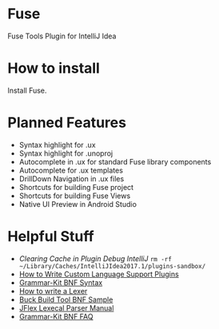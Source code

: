 Fuse
=================
Fuse Tools Plugin for IntelliJ Idea

How to install
=================
Install Fuse.

Planned Features
=================
- Syntax highlight for .ux
- Syntax highlight for .unoproj
- Autocomplete in .ux for standard Fuse library components
- Autocomplete for .ux templates
- DrillDown Navigation in .ux files
- Shortcuts for building Fuse project
- Shortcuts for building Fuse Views
- Native UI Preview in Android Studio 

Helpful Stuff
=================
- *Clearing Cache in Plugin Debug IntelliJ* `rm -rf ~/Library/Caches/IntelliJIdea2017.1/plugins-sandbox/`
- [How to Write Custom Language Support Plugins](http://www.jetbrains.org/intellij/sdk/docs/tutorials/custom_language_support_tutorial.html)
- [Grammar-Kit BNF Syntax](https://github.com/JetBrains/Grammar-Kit/blob/master/TUTORIAL.md)
- [How to write a Lexer](http://www.jetbrains.org/intellij/sdk/docs/tutorials/custom_language_support/lexer_and_parser_definition.html)
- [Buck Build Tool BNF Sample](https://github.com/wangyanxing/Buck-IntelliJ-Plugin/blob/7216c539a7256c8a55c2b2bc8ace83b73d41c018/src/com/intellij/plugin/buck/lang/Buck.bnf)
- [JFlex Lexecal Parser Manual](http://jflex.de/manual.html)
- [Grammar-Kit BNF FAQ](https://github.com/JetBrains/Grammar-Kit/blob/master/HOWTO.md)

